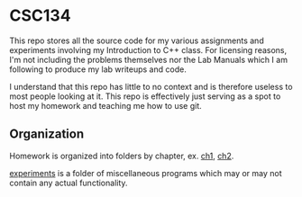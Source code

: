 CSC134
======

This repo stores all the source code for my various assignments and experiments involving my Introduction to C++ class. For licensing reasons, I'm not including the problems themselves nor the Lab Manuals which I am following to produce my lab writeups and code. 

I understand that this repo has little to no context and is therefore useless to most people looking at it. This repo is effectively just serving as a spot to host my homework and teaching me how to use git. 


## Organization 
Homework is organized into folders by chapter, ex. [ch1](https://github.com/wbv/CSC134/tree/master/ch1), [ch2](https://github.com/wbv/CSC134/tree/master/ch2).

[experiments](https://github.com/wbv/CSC134/tree/master/experiments) is a folder of miscellaneous programs which may or may not contain any actual functionality.
